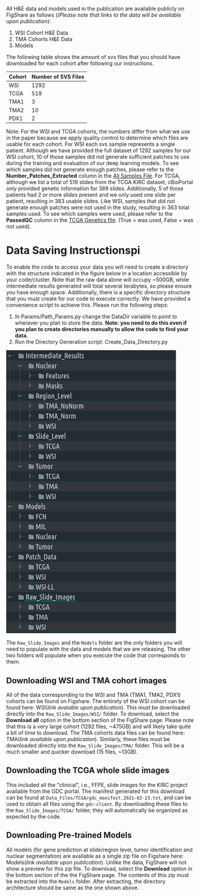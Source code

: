 All H&E data and models used in the publication are available publicly on FigShare as follows (*(Please note that links to the data will be available upon publication*):

1. WSI Cohort H&E Data 
2. TMA Cohorts H&E Data
3. Models

The following table shows the amount of svs files that you should have downloaded for each cohort after following our instructions.

| Cohort | Number of SVS Files |
| --- | ----------- |
| WSI | 1292 |
| TCGA | 519 |
| TMA1 | 3 |
| TMA2 | 10 |
| PDX1 | 2 |

Note: For the WSI and TCGA cohorts, the numbers differ from what we use in the paper because we apply quality control to determine which files are usable for each cohort. For WSI each svs sample represents a single patient. Although we have provided the full dataset of 1292 samples for our WSI cohort, 10 of those samples did not generate sufficient patches to use during the training and evaluation of our deep learning models. To see which samples did not generate enough patches, please refer to the **Number_Patches_Extracted** column in the [All Samples File](Data_Files/WSI/allSamples_UpdatedCV_BL.csv). For TCGA, although we list a total of 519 slides from the TCGA KIRC dataset, cBioPortal only provided genetic information for 389 slides. Additionally, 5 of those patients had 2 or more slides present and we only used one slide per patient, resulting in 383 usable slides. Like WSI, samples that did not generate enough patches were not used in the study, resulting in 363 total samples used. To see which samples were used, please refer to the **PassedQC** column in the [TCGA Genetics file](Data_Files/TCGA/tcga_genetics_PanCancerNoCNA.csv). (True = was used, False = was not used).

# Data Saving Instructionspi

To enable the code to access your data you will need to create a directory with the structure indicated in the figure below in a location accessible by your code/cluster.  Note that the raw data alone will occupy ~500GB, while intermediate results generated will total several terabytes, so please ensure you have enough space. Additionally, there is a specific directory structure that you must create for our code to execute correctly. We have provided a convenience script to achieve this. Please run the following steps:

1. In Params/Path_Params.py change the DataDir variable to point to wherever you plan to store the data. **Note: you need to do this even if you plan to create directories manually to allow the code to find your data.**
2. Run the Directory Generation script: Create_Data_Directory.py 

![Expected Structure of Data Folder](Images/Data_Directory_Structure_v2.png)

The `Raw_Slide_Images` and the `Models` folder are the only folders you will need to populate with the data and models that we are releasing. The other two folders will populate when you execute the code that corresponds to them.

## Downloading WSI and TMA cohort images

All of the data corresponding to the WSI and TMA (TMA1, TMA2, PDX1) cohorts can be found on Figshare.  The entirety of the WSI cohort can be found here: WSI(*link avaiable upon publication*). This must be downloaded directly into the `Raw_Slide_Images/WSI/` folder. To download, select the **Download all** option in the bottom section of the FigShare page.  Please note that this is a very large cohort (1292 files, ~475GB) and will likely take quite a bit of time to download. The TMA cohorts data files can be found here: TMA(*link available upon publication*). Similarly, these files must be downloaded directly into the `Raw_Slide_Images/TMA/` folder. This will be a much smaller and quicker download (15 files, ~13GB).

## Downloading the TCGA whole slide images

This included all the "clinical", i.e., FFPE, slide images for the KIRC project available from the GDC portal. The manifest generated for this download can be found at ``Data_Files/TCGA/gdc_manifest.2021-02-23.txt``, and can be used to obtain all files using the `gdc-client`. By downloading these files to the `Raw_Slide_Images/TCGA/` folder, they will automatically be organized as expected by the code.

## Downloading Pre-trained Models 

All models (for gene prediction at slide/region level, tumor identification and nuclear segmentation) are available as a single zip file on Figshare here: Models(*link available upon publication*). Unlike the data, FigShare will not show a preview for this zip file. To download, select the **Download** option in the bottom section of the the FigShare page. The contents of this zip must be extracted into the `Models` folder. After extracting, the directory architecture should be same as the one shown above. 
